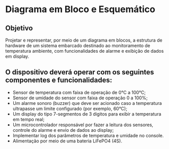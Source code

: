 # Diagrama em Bloco e Esquemático

## Objetivo
Projetar e representar, por meio de um diagrama em blocos, a estrutura de hardware de um sistema embarcado destinado ao monitoramento de temperatura ambiente, com funcionalidades de alarme e exibição de dados em display.

## O dispositivo deverá operar com os seguintes componentes e funcionalidades:
- Sensor de temperatura com faixa de operação de 0°C a 100°C;
- Sensor de umidade do sensor com faixa de operação 0 a 100%;
- Um alarme sonoro (buzzer) que deve ser acionado caso a temperatura ultrapasse um limite configurado (por exemplo, 60°C);
- Um display do tipo 7-segmentos de 3 digitos para exibir a temperatura em tempo real;
- Um microcontrolador responsável por fazer a leitura dos sensores, controle do alarme e envio de dados ao display;
- Implementar log dos parâmetros de temperatura e umidade no console.
- Alimentação por meio de uma bateria LiFePO4 (4S).


